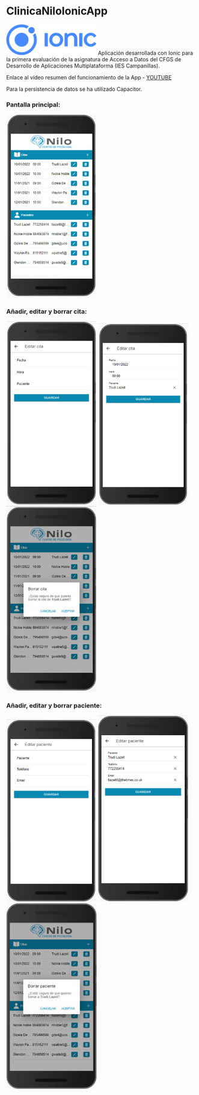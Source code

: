 # ClinicaNiloIonicApp

<img width="240px" src="./src/assets/capturas/ionic.png">
Aplicación desarrollada con Ionic para la primera evaluación de la asignatura de Acceso a Datos del CFGS de Desarrollo de Aplicaciones Multiplataforma (IES Campanillas).

Enlace al vídeo resumen del funcionamiento de la App - [YOUTUBE](https://youtu.be/faZBctWYOQ0)

Para la persistencia de datos se ha utilizado Capacitor.

### Pantalla principal: 
<img width="240px" src="./src/assets/capturas/01_mainpage.png">

### Añadir, editar y borrar cita:
<img width="240px" src="./src/assets/capturas/02_nuevacita.png"> <img width="240px" src="./src/assets/capturas/03_editcita.png"> <img width="240px" src="./src/assets/capturas/04_borracita.png">

### Añadir, editar y borrar paciente:
<img width="240px" src="./src/assets/capturas/05_nuevopaciente.png"> <img width="240px" src="./src/assets/capturas/06_editpaciente.png"> <img width="240px" src="./src/assets/capturas/07_borrapaciente.png">
